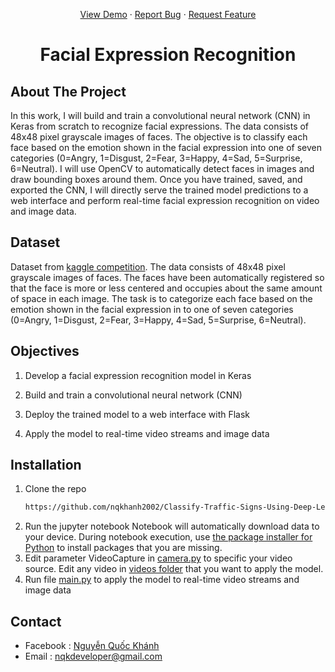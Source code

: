 <a name="readme-top"></a>
<div align="center">
  <p align="center">
    <a href="https://github.com/othneildrew/Best-README-Template">View Demo</a>
    ·
    <a href="https://github.com/nqkhanh2002/Facial-Expression-Recognition-with-Keras/issues">Report Bug</a>
    ·
    <a href="https://github.com/nqkhanh2002/Facial-Expression-Recognition-with-Keras/issues">Request Feature</a>
  </p>
</div>

<h1 align="center"> Facial Expression Recognition </h1>

## About The Project
In this work, I will build and train a convolutional neural network (CNN) in Keras from scratch to recognize facial expressions. The data consists of 48x48 pixel grayscale images of faces. The objective is to classify each face based on the emotion shown in the facial expression into one of seven categories (0=Angry, 1=Disgust, 2=Fear, 3=Happy, 4=Sad, 5=Surprise, 6=Neutral). I will use OpenCV to automatically detect faces in images and draw bounding boxes around them. Once you have trained, saved, and exported the CNN, I will directly serve the trained model predictions to a web interface and perform real-time facial expression recognition on video and image data.

##  Dataset
Dataset from [kaggle competition](https://www.kaggle.com/datasets/debanga/facial-expression-recognition-challenge).
The data consists of 48x48 pixel grayscale images of faces. The faces have been automatically registered so that the face is more or less centered and occupies about the same amount of space in each image. The task is to categorize each face based on the emotion shown in the facial expression in to one of seven categories (0=Angry, 1=Disgust, 2=Fear, 3=Happy, 4=Sad, 5=Surprise, 6=Neutral).

## Objectives
1. Develop a facial expression recognition model in Keras

2. Build and train a convolutional neural network (CNN)

3. Deploy the trained model to a web interface with Flask

4. Apply the model to real-time video streams and image data

## Installation
1. Clone the repo
    ```sh
   https://github.com/nqkhanh2002/Classify-Traffic-Signs-Using-Deep-Learning-for-Self-Driving-Cars.git
   ```
2. Run the jupyter notebook 
    Notebook will automatically download data to your device. During notebook execution, use [the package installer for Python](https://pypi.org/project/pip/) to install packages that you are missing.
3. Edit parameter VideoCapture in [camera.py](https://github.com/nqkhanh2002/Facial-Expression-Recognition-with-Keras/blob/master/camera.py) to specific your video source. Edit any video in [videos folder](https://github.com/nqkhanh2002/Facial-Expression-Recognition-with-Keras/tree/master/videos) that you want to apply the model.
4. Run file [main.py](https://github.com/nqkhanh2002/Facial-Expression-Recognition-with-Keras/blob/master/main.py) to apply the model to real-time video streams and image data

## Contact 
* Facebook : [Nguyễn Quốc Khánh](https://www.facebook.com/nqk.dev)
* Email : nqkdeveloper@gmail.com

